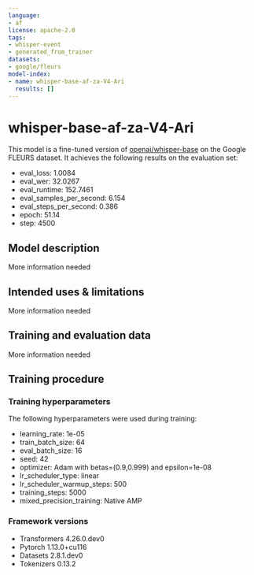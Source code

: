 ```yaml
---
language:
- af
license: apache-2.0
tags:
- whisper-event
- generated_from_trainer
datasets:
- google/fleurs
model-index:
- name: whisper-base-af-za-V4-Ari
  results: []
---
```


<!-- This model card has been generated automatically according to the information the Trainer had access to. You
should probably proofread and complete it, then remove this comment. -->

# whisper-base-af-za-V4-Ari

This model is a fine-tuned version of [openai/whisper-base](https://huggingface.co/openai/whisper-base) on the Google FLEURS dataset.
It achieves the following results on the evaluation set:
- eval_loss: 1.0084
- eval_wer: 32.0267
- eval_runtime: 152.7461
- eval_samples_per_second: 6.154
- eval_steps_per_second: 0.386
- epoch: 51.14
- step: 4500

## Model description

More information needed

## Intended uses & limitations

More information needed

## Training and evaluation data

More information needed

## Training procedure

### Training hyperparameters

The following hyperparameters were used during training:
- learning_rate: 1e-05
- train_batch_size: 64
- eval_batch_size: 16
- seed: 42
- optimizer: Adam with betas=(0.9,0.999) and epsilon=1e-08
- lr_scheduler_type: linear
- lr_scheduler_warmup_steps: 500
- training_steps: 5000
- mixed_precision_training: Native AMP

### Framework versions

- Transformers 4.26.0.dev0
- Pytorch 1.13.0+cu116
- Datasets 2.8.1.dev0
- Tokenizers 0.13.2
